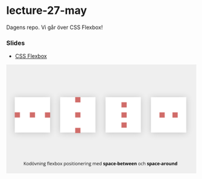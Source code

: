 # lecture-27-may
Dagens repo. Vi går över CSS Flexbox!


### Slides
* [CSS Flexbox](https://docs.google.com/presentation/d/1GGCqaeKRbkBI1ttC4JbrJ3pZbVvVhauoaF80y8cBcNo/edit?usp=sharing)

![flexbox excercise](flexbox.png)